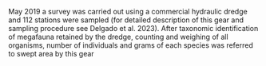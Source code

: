 
May 2019 a survey was carried out using a commercial hydraulic dredge and 112 stations were sampled (for detailed description of this gear and sampling procedure see Delgado et al. 2023). After taxonomic identification of megafauna retained by the dredge, counting and weighing of all organisms, number of individuals and grams of each species was referred to swept area by this gear
